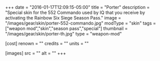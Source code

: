 +++
date = "2016-01-17T12:09:15-05:00"
title = "Porter"
description = "Special skin for the 552 Commando used by IQ that you receive by activating the Rainbow Six Siege Season Pass."
image = "/images/gear/skin/porter-552-commando.jpg"
modType = "skin"
tags = ["weapon mod","skin","season pass","special"]
thumbnail = "/images/gear/skin/porter-th.jpg"
type = "weapon-mod"

[cost]
  renown = ""
  credits = ""
  units = ""

[images]
  src = ""
  alt = ""
+++
